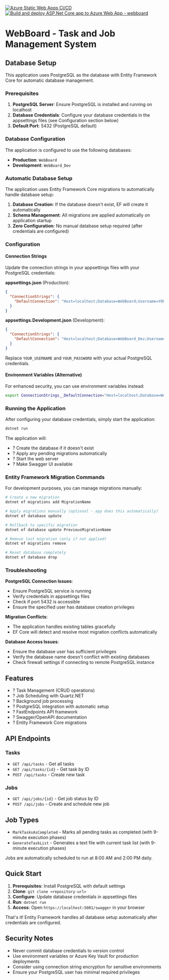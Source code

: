 [![Azure Static Web Apps CI/CD](https://github.com/Dimitar-Varzilov/WebBoard/actions/workflows/azure-static-web-apps-lively-bush-0a2b9da03.yml/badge.svg)](https://github.com/Dimitar-Varzilov/WebBoard/actions/workflows/azure-static-web-apps-lively-bush-0a2b9da03.yml) [![Build and deploy ASP.Net Core app to Azure Web App - webboard](https://github.com/Dimitar-Varzilov/WebBoard/actions/workflows/master_webboard.yml/badge.svg?branch=master)](https://github.com/Dimitar-Varzilov/WebBoard/actions/workflows/master_webboard.yml)

# WebBoard - Task and Job Management System

## Database Setup

This application uses PostgreSQL as the database with Entity Framework Core for automatic database management.

### Prerequisites

1. **PostgreSQL Server**: Ensure PostgreSQL is installed and running on localhost
2. **Database Credentials**: Configure your database credentials in the appsettings files (see Configuration section below)
3. **Default Port**: 5432 (PostgreSQL default)

### Database Configuration

The application is configured to use the following databases:
- **Production**: `WebBoard`
- **Development**: `WebBoard_Dev`

### Automatic Database Setup

The application uses Entity Framework Core migrations to automatically handle database setup:

1. **Database Creation**: If the database doesn't exist, EF will create it automatically
2. **Schema Management**: All migrations are applied automatically on application startup
3. **Zero Configuration**: No manual database setup required (after credentials are configured)

### Configuration

#### Connection Strings

Update the connection strings in your appsettings files with your PostgreSQL credentials:

**appsettings.json** (Production):
```json
{
  "ConnectionStrings": {
    "DefaultConnection": "Host=localhost;Database=WebBoard;Username=YOUR_USERNAME;Password=YOUR_PASSWORD"
  }
}
```

**appsettings.Development.json** (Development):
```json
{
  "ConnectionStrings": {
    "DefaultConnection": "Host=localhost;Database=WebBoard_Dev;Username=YOUR_USERNAME;Password=YOUR_PASSWORD"
  }
}
```

Replace `YOUR_USERNAME` and `YOUR_PASSWORD` with your actual PostgreSQL credentials.

#### Environment Variables (Alternative)

For enhanced security, you can use environment variables instead:

```bash
export ConnectionStrings__DefaultConnection="Host=localhost;Database=WebBoard;Username=YOUR_USERNAME;Password=YOUR_PASSWORD"
```

### Running the Application

After configuring your database credentials, simply start the application:

```bash
dotnet run
```

The application will:
- ? Create the database if it doesn't exist
- ? Apply any pending migrations automatically
- ? Start the web server
- ? Make Swagger UI available

### Entity Framework Migration Commands

For development purposes, you can manage migrations manually:

```bash
# Create a new migration
dotnet ef migrations add MigrationName

# Apply migrations manually (optional - app does this automatically)
dotnet ef database update

# Rollback to specific migration
dotnet ef database update PreviousMigrationName

# Remove last migration (only if not applied)
dotnet ef migrations remove

# Reset database completely
dotnet ef database drop
```

### Troubleshooting

**PostgreSQL Connection Issues**:
- Ensure PostgreSQL service is running
- Verify credentials in appsettings files
- Check if port 5432 is accessible
- Ensure the specified user has database creation privileges

**Migration Conflicts**:
- The application handles existing tables gracefully
- EF Core will detect and resolve most migration conflicts automatically

**Database Access Issues**:
- Ensure the database user has sufficient privileges
- Verify the database name doesn't conflict with existing databases
- Check firewall settings if connecting to remote PostgreSQL instance

## Features

- ? Task Management (CRUD operations)
- ? Job Scheduling with Quartz.NET
- ? Background job processing
- ? PostgreSQL integration with automatic setup
- ? FastEndpoints API framework
- ? Swagger/OpenAPI documentation
- ? Entity Framework Core migrations

## API Endpoints

### Tasks
- `GET /api/tasks` - Get all tasks
- `GET /api/tasks/{id}` - Get task by ID
- `POST /api/tasks` - Create new task

### Jobs
- `GET /api/jobs/{id}` - Get job status by ID
- `POST /api/jobs` - Create and schedule new job

## Job Types

- `MarkTasksAsCompleted` - Marks all pending tasks as completed (with 9-minute execution phases)
- `GenerateTaskList` - Generates a text file with current task list (with 9-minute execution phases)

Jobs are automatically scheduled to run at 8:00 AM and 2:00 PM daily.

## Quick Start

1. **Prerequisites**: Install PostgreSQL with default settings
2. **Clone**: `git clone <repository-url>`
3. **Configure**: Update database credentials in appsettings files
4. **Run**: `dotnet run`
5. **Access**: Open `https://localhost:5001/swagger` in your browser

That's it! Entity Framework handles all database setup automatically after credentials are configured.

## Security Notes

- Never commit database credentials to version control
- Use environment variables or Azure Key Vault for production deployments
- Consider using connection string encryption for sensitive environments
- Ensure your PostgreSQL user has minimal required privileges
